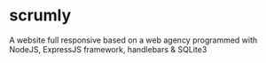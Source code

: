 # scrumly
A website full responsive based on a web agency programmed with NodeJS, ExpressJS framework, handlebars &amp; SQLite3

